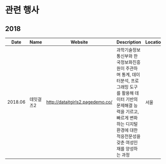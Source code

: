 # 관련 행사

## 2018
| Date | Name | Website | Description | Location | Social |
|---|---|---|---|---|---|
| 2018.06 | 데잇걸즈2 |http://dataitgirls2.pagedemo.co/  | 과학기술정보통신부와 한국정보화진흥원이 주관하며 통계, 데이터분석, 프로그래밍 도구를 활용해 데이터 기반의 문제해결 능력을 기르고, 빠르게 변화하는 디지털 환경에 대한 적응전문성을 갖춘 여성인재를 양성하는 과정 | 서울 |[![](icons/facebook-icon.png)](https://www.facebook.com/dataitgirls/)|
